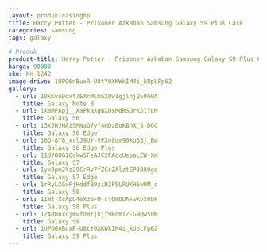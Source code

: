 ```yaml
---
layout: produk-casinghp
title: Harry Potter - Prisoner Azkaban Samsung Galaxy S9 Plus Case
categories: samsung
tags: galaxy

# Produk
product-title: Harry Potter - Prisoner Azkaban Samsung Galaxy S9 Plus Case
harga: 90000
sku: hn-1242
image-drive: 1UPQ6nBuxR-U8tY0XKWkIM4i_kUpLFp62
gallery:
  - url: 10kKvnDqxt7EXrMCmSXUw1gjlhjQ59h0A
    title: Galaxy Note 8
  - url: 1XmMPApj__XaPkaXgWXQxMdRSOrKJIYLM
    title: Galaxy S6
  - url: 13xJHJHAiSMNaQ7yf4mDzEoKBnX_S-DOC
    title: Galaxy S6 Edge
  - url: 16Q-8Y8_xrlJ9UY-VPXn8dm90kuS3j_Bw
    title: Galaxy S6 Edge Plus
  - url: 11dY0OG16dkw5FeAJC2FAocUepaLEW-Xm
    title: Galaxy S7
  - url: 1yx0pm2Yz29CrRv7fZCcZAlztEP3B8Ogq
    title: Galaxy S7 Edge
  - url: 1rRyLXGxPjHddf89ziH2P5LRUKH6w9M_c
    title: Galaxy S8
  - url: 1IWt-XcApU4eX3oFU-cTQWDUAFwKvX0DP
    title: Galaxy S8 Plus
  - url: 1ZARBnxcjmvfDBrjkjf9HcmIZ-G9Qw50N
    title: Galaxy S9
  - url: 1UPQ6nBuxR-U8tY0XKWkIM4i_kUpLFp62
    title: Galaxy S9 Plus
---
```

